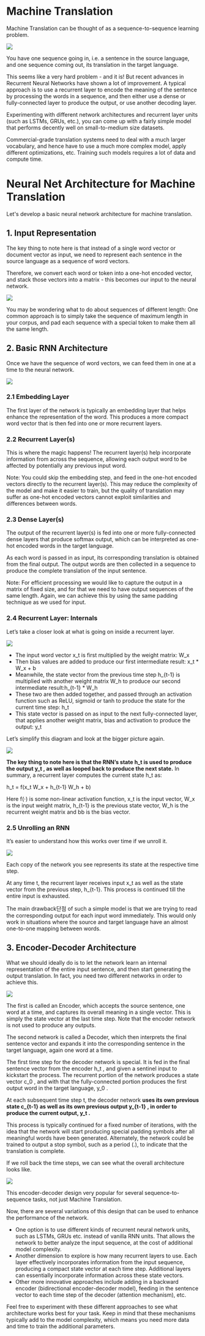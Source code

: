 # Machine Translation

Machine Translation can be thought of as a sequence-to-sequence learning problem.

![](https://github.com/davidkorea/NLP_201811/blob/master/Neural_Machine_Translation_seq2seq/README/nlp-m1-l4-machine-translation.002.png)

You have one sequence going in, i.e. a sentence in the source language,
and one sequence coming out, its translation in the target language.

This seems like a very hard problem - and it is! But recent advances in Recurrent Neural Networks have shown a lot of improvement. A typical approach is to use a recurrent layer to encode the meaning of the sentence by processing the words in a sequence, and then either use a dense or fully-connected layer to produce the output, or use another decoding layer.

Experimenting with different network architectures and recurrent layer units (such as LSTMs, GRUs, etc.), you can come up with a fairly simple model that performs decently well on small-to-medium size datasets.

Commercial-grade translation systems need to deal with a much larger vocabulary, and hence have to use a much more complex model, apply different optimizations, etc. Training such models requires a lot of data and compute time.

# Neural Net Architecture for Machine Translation

Let's develop a basic neural network architecture for machine translation.

## 1. Input Representation

The key thing to note here is that instead of a single word vector or document vector as input, we need to represent each sentence in the source language as a sequence of word vectors.

Therefore, we convert each word or token into a one-hot encoded vector, and stack those vectors into a matrix - this becomes our input to the neural network.

![](https://github.com/davidkorea/NLP_201811/blob/master/Neural_Machine_Translation_seq2seq/README/nlp-m1-l4-machine-translation.003.png)

You may be wondering what to do about sequences of different length: One common approach is to simply take the sequence of maximum length in your corpus, and pad each sequence with a special token to make them all the same length.

## 2. Basic RNN Architecture

Once we have the sequence of word vectors, we can feed them in one at a time to the neural network.

![](https://github.com/davidkorea/NLP_201811/blob/master/Neural_Machine_Translation_seq2seq/README/nlp-m1-l4-machine-translation.004.png)

### 2.1 Embedding Layer
The first layer of the network is typically an embedding layer that helps enhance the representation of the word. This produces a more compact word vector that is then fed into one or more recurrent layers.

### 2.2 Recurrent Layer(s)
This is where the magic happens! The recurrent layer(s) help incorporate information from across the sequence, allowing each output word to be affected by potentially any previous input word.

Note: You could skip the embedding step, and feed in the one-hot encoded vectors directly to the recurrent layer(s). This may reduce the complexity of the model and make it easier to train, but the quality of translation may suffer as one-hot encoded vectors cannot exploit similarities and differences between words.

### 2.3 Dense Layer(s)
The output of the recurrent layer(s) is fed into one or more fully-connected dense layers that produce softmax output, which can be interpreted as one-hot encoded words in the target language.

As each word is passed in as input, its corresponding translation is obtained from the final output. The output words are then collected in a sequence to produce the complete translation of the input sentence.

Note: For efficient processing we would like to capture the output in a matrix of fixed size, and for that we need to have output sequences of the same length. Again, we can achieve this by using the same padding technique as we used for input.

### 2.4 Recurrent Layer: Internals
Let’s take a closer look at what is going on inside a recurrent layer.

![](https://github.com/davidkorea/NLP_201811/blob/master/Neural_Machine_Translation_seq2seq/README/nlp-m1-l4-machine-translation.005.png)

- The input word vector x_t is first multiplied by the weight matrix: W_x
- Then bias values are added to produce our first intermediate result: x_t * W_x + b
- Meanwhile, the state vector from the previous time step h_{t-1} is multiplied with another weight matrix W_h to produce our second intermediate result:h_{t-1} * W_h
- These two are then added together, and passed through an activation function such as ReLU, sigmoid or tanh to produce the state for the current time step: h_t
- This state vector is passed on as input to the next fully-connected layer, that applies another weight matrix, bias and activation to produce the output: y_t

Let’s simplify this diagram and look at the bigger picture again.

![](https://github.com/davidkorea/NLP_201811/blob/master/Neural_Machine_Translation_seq2seq/README/nlp-m1-l4-machine-translation.006.png)

**The key thing to note here is that the RNN’s state h_t  is used to produce the output y_t , as well as looped back to produce the next state.** In summary, a recurrent layer computes the current state h_t  as:

h_t = f(x_t W_x + h_{t-1} W_h + b)

Here f(⋅) is some non-linear activation function, x_t  is the input vector, W_x  is the input weight matrix, h_{t-1}  is the previous state vector, W_h  is the recurrent weight matrix and bb is the bias vector.

### 2.5 Unrolling an RNN
It’s easier to understand how this works over time if we unroll it.

![](https://github.com/davidkorea/NLP_201811/blob/master/Neural_Machine_Translation_seq2seq/README/nlp-m1-l4-machine-translation.007.png)

Each copy of the network you see represents its state at the respective time step.

At any time t, the recurrent layer receives input x_t as well as the state vector from the previous step, h_{t-1}. This process is continued till the entire input is exhausted.

The main drawback단점 of such a simple model is that we are trying to read the corresponding output for each input word immediately. This would only work in situations where the source and target language have an almost one-to-one mapping between words.

## 3. Encoder-Decoder Architecture

What we should ideally do is to let the network learn an internal representation of the entire input sentence, and then start generating the output translation. In fact, you need two different networks in order to achieve this.

![](https://github.com/davidkorea/NLP_201811/blob/master/Neural_Machine_Translation_seq2seq/README/nlp-m1-l4-machine-translation.008.png)

The first is called an Encoder, which accepts the source sentence, one word at a time, and captures its overall meaning in a single vector. This is simply the state vector at the last time step. Note that the encoder network is not used to produce any outputs.

The second network is called a Decoder, which then interprets the final sentence vector and expands it into the corresponding sentence in the target language, again one word at a time.

The first time step for the decoder network is special. It is fed in the final sentence vector from the encoder h_t , and given a sentinel input to kickstart the process. The recurrent portion of the network produces a state vector c_0 , and with that the fully-connected portion produces the first output word in the target language, y_0 .

At each subsequent time step t, the decoder network **uses its own previous state c_{t-1}  as well as its own previous output y_{t-1} , in order to produce the current output, y_t .**

This process is typically continued for a fixed number of iterations, with the idea that the network will start producing special padding symbols after all meaningful words have been generated. Alternately, the network could be trained to output a stop symbol, such as a period (.), to indicate that the translation is complete.

If we roll back the time steps, we can see what the overall architecture looks like.

![](https://github.com/davidkorea/NLP_201811/blob/master/Neural_Machine_Translation_seq2seq/README/nlp-m1-l4-machine-translation.009.png)


This encoder-decoder design very popular for several sequence-to-sequence tasks, not just Machine Translation.

Now, there are several variations of this design that can be used to enhance the performance of the network.

- One option is to use different kinds of recurrent neural network units, such as LSTMs, GRUs etc. instead of vanilla RNN units. That allows the network to better analyze the input sequence, at the cost of additional model complexity.
- Another dimension to explore is how many recurrent layers to use. Each layer effectively incorporates information from the input sequence, producing a compact state vector at each time step. Additional layers can essentially incorporate information across these state vectors.
- Other more innovative approaches include adding in a backward encoder (bidirectional encoder-decoder model), feeding in the sentence vector to each time step of the decoder (attention mechanism), etc.

Feel free to experiment with these different approaches to see what architecture works best for your task. Keep in mind that these mechanisms typically add to the model complexity, which means you need more data and time to train the additional parameters.









